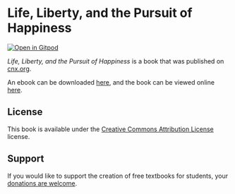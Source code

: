 # Life, Liberty, and the Pursuit of Happiness

[![Open in Gitpod](https://gitpod.io/button/open-in-gitpod.svg)](https://gitpod.io/from-referrer/)

_Life, Liberty, and the Pursuit of Happiness_ is a book that was published on [cnx.org](https://cnx.org/).

An ebook can be downloaded [here](https://github.com/cnx-user-books/cnxbook-life-liberty-and-the-pursuit-of-happiness/releases/latest), and the book can be viewed online [here](https://github.com/cnx-user-books/cnxbook-life-liberty-and-the-pursuit-of-happiness/releases/latest).

## License
This book is available under the [Creative Commons Attribution License](./LICENSE) license.

## Support
If you would like to support the creation of free textbooks for students, your [donations are welcome](https://riceconnect.rice.edu/donation/support-openstax-banner).
